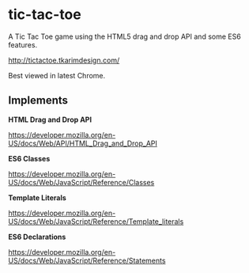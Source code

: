 # tic-tac-toe
A Tic Tac Toe game using the HTML5 drag and drop API and some ES6 features.

http://tictactoe.tkarimdesign.com/

Best viewed in latest Chrome.

## Implements

**HTML Drag and Drop API**

https://developer.mozilla.org/en-US/docs/Web/API/HTML_Drag_and_Drop_API

**ES6 Classes**

https://developer.mozilla.org/en-US/docs/Web/JavaScript/Reference/Classes

**Template Literals**

https://developer.mozilla.org/en-US/docs/Web/JavaScript/Reference/Template_literals

**ES6 Declarations**

https://developer.mozilla.org/en-US/docs/Web/JavaScript/Reference/Statements
